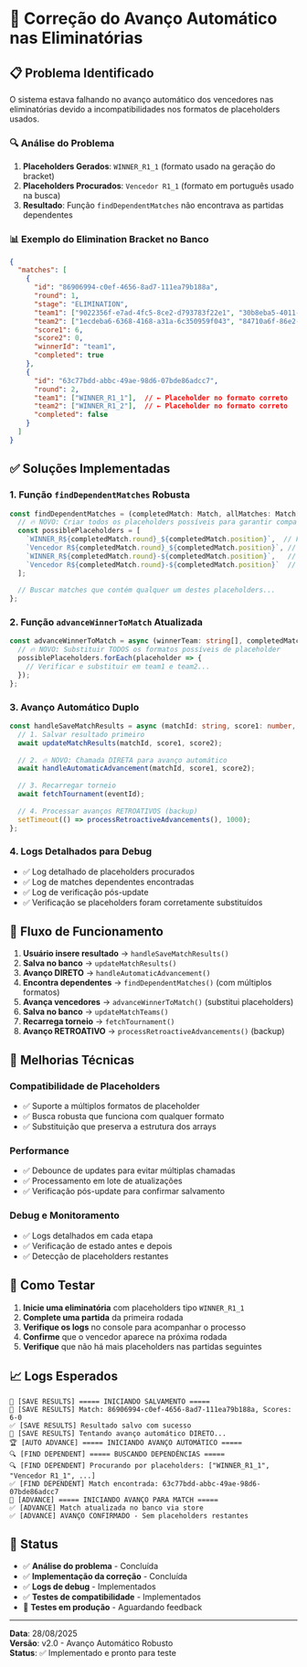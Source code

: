 # 🚀 Correção do Avanço Automático nas Eliminatórias

## 📋 Problema Identificado

O sistema estava falhando no avanço automático dos vencedores nas eliminatórias devido a incompatibilidades nos formatos de placeholders usados.

### 🔍 Análise do Problema

1. **Placeholders Gerados**: `WINNER_R1_1` (formato usado na geração do bracket)
2. **Placeholders Procurados**: `Vencedor R1_1` (formato em português usado na busca)
3. **Resultado**: Função `findDependentMatches` não encontrava as partidas dependentes

### 📊 Exemplo do Elimination Bracket no Banco

```json
{
  "matches": [
    {
      "id": "86906994-c0ef-4656-8ad7-111ea79b188a",
      "round": 1,
      "stage": "ELIMINATION",
      "team1": ["9022356f-e7ad-4fc5-8ce2-d793783f22e1", "30b8eba5-4011-4bff-920d-f1c1d852238a"],
      "team2": ["1ecdeba6-6368-4168-a31a-6c350959f043", "84710a6f-86e2-4977-aca1-e1949a19dd6d"],
      "score1": 6,
      "score2": 0,
      "winnerId": "team1",
      "completed": true
    },
    {
      "id": "63c77bdd-abbc-49ae-98d6-07bde86adcc7",
      "round": 2,
      "team1": ["WINNER_R1_1"],  // ← Placeholder no formato correto
      "team2": ["WINNER_R1_2"],  // ← Placeholder no formato correto
      "completed": false
    }
  ]
}
```

## ✅ Soluções Implementadas

### 1. **Função `findDependentMatches` Robusta**

```typescript
const findDependentMatches = (completedMatch: Match, allMatches: Match[]): Match[] => {
  // 🔥 NOVO: Criar todos os placeholders possíveis para garantir compatibilidade
  const possiblePlaceholders = [
    `WINNER_R${completedMatch.round}_${completedMatch.position}`,  // Formato usado na geração
    `Vencedor R${completedMatch.round}_${completedMatch.position}`, // Formato em português
    `WINNER_R${completedMatch.round}-${completedMatch.position}`,   // Formato alternativo com hífen
    `Vencedor R${completedMatch.round}-${completedMatch.position}`  // Formato português com hífen
  ];
  
  // Buscar matches que contém qualquer um destes placeholders...
};
```

### 2. **Função `advanceWinnerToMatch` Atualizada**

```typescript
const advanceWinnerToMatch = async (winnerTeam: string[], completedMatch: Match, targetMatch: Match) => {
  // 🔥 NOVO: Substituir TODOS os formatos possíveis de placeholder
  possiblePlaceholders.forEach(placeholder => {
    // Verificar e substituir em team1 e team2...
  });
};
```

### 3. **Avanço Automático Duplo**

```typescript
const handleSaveMatchResults = async (matchId: string, score1: number, score2: number) => {
  // 1. Salvar resultado primeiro
  await updateMatchResults(matchId, score1, score2);
  
  // 2. 🔥 NOVO: Chamada DIRETA para avanço automático
  await handleAutomaticAdvancement(matchId, score1, score2);
  
  // 3. Recarregar torneio
  await fetchTournament(eventId);
  
  // 4. Processar avanços RETROATIVOS (backup)
  setTimeout(() => processRetroactiveAdvancements(), 1000);
};
```

### 4. **Logs Detalhados para Debug**

- ✅ Log detalhado de placeholders procurados
- ✅ Log de matches dependentes encontradas
- ✅ Log de verificação pós-update
- ✅ Verificação se placeholders foram corretamente substituídos

## 🎯 Fluxo de Funcionamento

1. **Usuário insere resultado** → `handleSaveMatchResults()`
2. **Salva no banco** → `updateMatchResults()`
3. **Avanço DIRETO** → `handleAutomaticAdvancement()`
4. **Encontra dependentes** → `findDependentMatches()` (com múltiplos formatos)
5. **Avança vencedores** → `advanceWinnerToMatch()` (substitui placeholders)
6. **Salva no banco** → `updateMatchTeams()`
7. **Recarrega torneio** → `fetchTournament()`
8. **Avanço RETROATIVO** → `processRetroactiveAdvancements()` (backup)

## 🔧 Melhorias Técnicas

### Compatibilidade de Placeholders
- ✅ Suporte a múltiplos formatos de placeholder
- ✅ Busca robusta que funciona com qualquer formato
- ✅ Substituição que preserva a estrutura dos arrays

### Performance
- ✅ Debounce de updates para evitar múltiplas chamadas
- ✅ Processamento em lote de atualizações
- ✅ Verificação pós-update para confirmar salvamento

### Debug e Monitoramento
- ✅ Logs detalhados em cada etapa
- ✅ Verificação de estado antes e depois
- ✅ Detecção de placeholders restantes

## 🧪 Como Testar

1. **Inicie uma eliminatória** com placeholders tipo `WINNER_R1_1`
2. **Complete uma partida** da primeira rodada
3. **Verifique os logs** no console para acompanhar o processo
4. **Confirme** que o vencedor aparece na próxima rodada
5. **Verifique** que não há mais placeholders nas partidas seguintes

## 📈 Logs Esperados

```
🎯 [SAVE RESULTS] ===== INICIANDO SALVAMENTO =====
🎯 [SAVE RESULTS] Match: 86906994-c0ef-4656-8ad7-111ea79b188a, Scores: 6-0
✅ [SAVE RESULTS] Resultado salvo com sucesso
🚀 [SAVE RESULTS] Tentando avanço automático DIRETO...
🏆 [AUTO ADVANCE] ===== INICIANDO AVANÇO AUTOMÁTICO =====
🔍 [FIND DEPENDENT] ===== BUSCANDO DEPENDÊNCIAS =====
🔍 [FIND DEPENDENT] Procurando por placeholders: ["WINNER_R1_1", "Vencedor R1_1", ...]
✅ [FIND DEPENDENT] Match encontrada: 63c77bdd-abbc-49ae-98d6-07bde86adcc7
🚀 [ADVANCE] ===== INICIANDO AVANÇO PARA MATCH =====
✅ [ADVANCE] Match atualizada no banco via store
✅ [ADVANCE] AVANÇO CONFIRMADO - Sem placeholders restantes
```

## 🎯 Status

- ✅ **Análise do problema** - Concluída
- ✅ **Implementação da correção** - Concluída  
- ✅ **Logs de debug** - Implementados
- ✅ **Testes de compatibilidade** - Implementados
- 🔄 **Testes em produção** - Aguardando feedback

---
**Data**: 28/08/2025  
**Versão**: v2.0 - Avanço Automático Robusto  
**Status**: ✅ Implementado e pronto para teste
